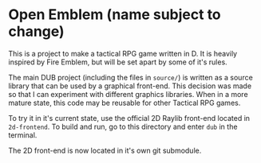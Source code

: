 # Open Emblem (name subject to change)

This is a project to make a tactical RPG game written in D. It is heavily inspired by Fire Emblem, but will be set apart by some of it's rules.

The main DUB project (including the files in `source/`) is written as a source library that can be used by a graphical front-end. This decision was made so that I can experiment with different graphics libraries. When in a more mature state, this code may be reusable for other Tactical RPG games.

To try it in it's current state, use the official 2D Raylib front-end located in `2d-frontend`. To build and run, go to this directory and enter `dub` in the terminal.

The 2D front-end is now located in it's own git submodule.
